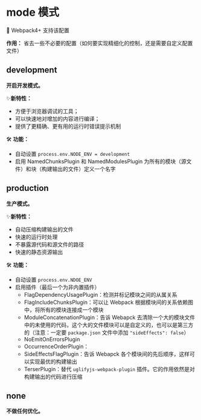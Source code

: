 # mode 模式

🎉 Webpack4+ 支持该配置

**作用：** 省去一些不必要的配置（如何要实现精细化的控制，还是需要自定义配置文件）

## development

**开启开发模式。**

✨**新特性：**

- 方便于浏览器调试的工具；
- 可以快速地对增加的内容进行编译；
- 提供了更精确、更有用的运行时错误提示机制

🛠 **功能：**

- 自动设置 `process.env.NODE_ENV = development`
- 启用 NamedChunksPlugin 和 NamedModulesPlugin 为所有的模块（源文件）和块（构建输出的文件）定义一个名字

## production

**生产模式。**

✨**新特性：**

- 自动压缩构建输出的文件
- 快速的运行时处理
- 不暴露源代码和源文件的路径
- 快速的静态资源输出

🛠 **功能：**

- 自动设置 `process.env.NDOE_ENV`
- 启用插件（最后一个为非内置插件）
  - FlagDependencyUsagePlugin：检测并标记模块之间的从属关系
  - FlagIncludeChunksPlugin：可以让 Webpack 根据模块间的关系依赖图中，将所有的模块连接成一个模块
  - ModuleConcatenationPlugin：告诉 Webapck 去清除一个大的模块文件中的未使用的代码，这个大的文件模块可以是自定义的，也可以是第三方的（注意：一定要 `package.json` 文件中添加 `"sideEffects": false`）
  - NoEmitOnErrorsPlugin
  - OccurrenceOrderPlugin：
  - SideEffectsFlagPlugin：告诉 Webapck 各个模块间的先后顺序，这样可以实现最优的构建输出
  - TerserPlugin：替代 `uglifyjs-webpack-plugin` 插件。它的作用依然是对构建输出的代码进行压缩

## none

**不做任何优化。**
